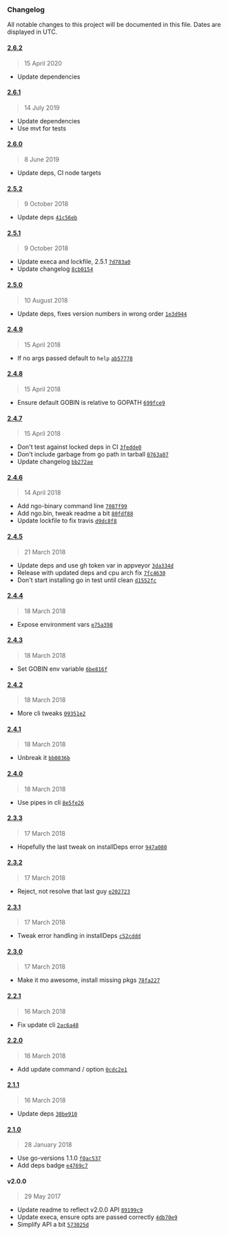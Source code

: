 ### Changelog

All notable changes to this project will be documented in this file. Dates are displayed in UTC.

#### [2.6.2](https://github.com/doesdev/ngo/compare/2.6.1...2.6.2)

> 15 April 2020

- Update dependencies

#### [2.6.1](https://github.com/doesdev/ngo/compare/2.6.0...2.6.1)

> 14 July 2019

- Update dependencies
- Use mvt for tests

#### [2.6.0](https://github.com/doesdev/ngo/compare/2.5.2...2.6.0)

> 8 June 2019

- Update deps, CI node targets

#### [2.5.2](https://github.com/doesdev/ngo/compare/2.5.1...2.5.2)

> 9 October 2018

- Update deps [`41c56eb`](https://github.com/doesdev/ngo/commit/41c56eb38a102ba723731a92c8fa57ee8b2ef24f)

#### [2.5.1](https://github.com/doesdev/ngo/compare/2.5.0...2.5.1)

> 9 October 2018

- Update execa and lockfile, 2.5.1 [`7d783a0`](https://github.com/doesdev/ngo/commit/7d783a05defe147bff5dccf3286fa8bbb7bb04e5)
- Update changelog [`8cb0154`](https://github.com/doesdev/ngo/commit/8cb0154e0d7302b76ab6a46d40bd9f100bc7d491)

#### [2.5.0](https://github.com/doesdev/ngo/compare/2.4.9...2.5.0)

> 10 August 2018

- Update deps, fixes version numbers in wrong order [`1e3d944`](https://github.com/doesdev/ngo/commit/1e3d944cfb1fb402c4bfa7c3b7e717f8a68e4f3a)

#### [2.4.9](https://github.com/doesdev/ngo/compare/2.4.8...2.4.9)

> 15 April 2018

- If no args passed default to `help` [`ab57778`](https://github.com/doesdev/ngo/commit/ab5777837a6f3dcc27e80aec8eaf3f8602c044f2)

#### [2.4.8](https://github.com/doesdev/ngo/compare/2.4.7...2.4.8)

> 15 April 2018

- Ensure default GOBIN is relative to GOPATH [`699fce9`](https://github.com/doesdev/ngo/commit/699fce993f6678d5a1f764231388db973822247a)

#### [2.4.7](https://github.com/doesdev/ngo/compare/2.4.6...2.4.7)

> 15 April 2018

- Don't test against locked deps in CI [`3fedde0`](https://github.com/doesdev/ngo/commit/3fedde0994d356f3c517db970b168a7a990fc232)
- Don't include garbage from go path in tarball [`0763a07`](https://github.com/doesdev/ngo/commit/0763a07142f70f3275f09f32eeb8c532238ed3a7)
- Update changelog [`bb272ae`](https://github.com/doesdev/ngo/commit/bb272ae542245bffb2a339c40908565db99d7b12)

#### [2.4.6](https://github.com/doesdev/ngo/compare/2.4.5...2.4.6)

> 14 April 2018

- Add ngo-binary command line [`7087f99`](https://github.com/doesdev/ngo/commit/7087f9967721a931348724b096af64051eeafa57)
- Add ngo.bin, tweak readme a bit [`80fdf88`](https://github.com/doesdev/ngo/commit/80fdf88cdaf08207c3fe9242c3fc835b94cdb0a7)
- Update lockfile to fix travis [`d9dc8f8`](https://github.com/doesdev/ngo/commit/d9dc8f8bf530877374aa19c5aafa2c157d4e5a26)

#### [2.4.5](https://github.com/doesdev/ngo/compare/2.4.4...2.4.5)

> 21 March 2018

- Update deps and use gh token var in appveyor [`3da334d`](https://github.com/doesdev/ngo/commit/3da334db9772792a27721f6f7f7d4ee9f536a8b9)
- Release with updated deps and cpu arch fix [`7fc4630`](https://github.com/doesdev/ngo/commit/7fc46304cc800281a426f9e43abc1b1623f31f67)
- Don't start installing go in test until clean [`d1552fc`](https://github.com/doesdev/ngo/commit/d1552fc3de057ca5552944870e0a3099b5c61294)

#### [2.4.4](https://github.com/doesdev/ngo/compare/2.4.3...2.4.4)

> 18 March 2018

- Expose environment vars [`e75a398`](https://github.com/doesdev/ngo/commit/e75a398e17d7f9ffc207815b9ab5f2d579ddbc87)

#### [2.4.3](https://github.com/doesdev/ngo/compare/2.4.2...2.4.3)

> 18 March 2018

- Set GOBIN env variable [`6be816f`](https://github.com/doesdev/ngo/commit/6be816f273b39d5d5dcd104dd41eecb0198588a3)

#### [2.4.2](https://github.com/doesdev/ngo/compare/2.4.1...2.4.2)

> 18 March 2018

- More cli tweaks [`09351e2`](https://github.com/doesdev/ngo/commit/09351e2a6042affb26fc73f7e1ec0b4839e87e06)

#### [2.4.1](https://github.com/doesdev/ngo/compare/2.4.0...2.4.1)

> 18 March 2018

- Unbreak it [`bb0836b`](https://github.com/doesdev/ngo/commit/bb0836bf2ad7863095fddd0ce639225ea618c60e)

#### [2.4.0](https://github.com/doesdev/ngo/compare/2.3.3...2.4.0)

> 18 March 2018

- Use pipes in cli [`8e5fe26`](https://github.com/doesdev/ngo/commit/8e5fe267d597501d4dfff253972a70fbdfad8aff)

#### [2.3.3](https://github.com/doesdev/ngo/compare/2.3.2...2.3.3)

> 17 March 2018

- Hopefully the last tweak on installDeps error [`947a080`](https://github.com/doesdev/ngo/commit/947a080a122390c5846163164863232c38c9d595)

#### [2.3.2](https://github.com/doesdev/ngo/compare/2.3.1...2.3.2)

> 17 March 2018

- Reject, not resolve that last guy [`e202723`](https://github.com/doesdev/ngo/commit/e2027232824d9e53f6054a590c2a69ec58882f0b)

#### [2.3.1](https://github.com/doesdev/ngo/compare/2.3.0...2.3.1)

> 17 March 2018

- Tweak error handling in installDeps [`c52cddd`](https://github.com/doesdev/ngo/commit/c52cdddf1daba380f97eaacdc5d76ff6090637e3)

#### [2.3.0](https://github.com/doesdev/ngo/compare/2.2.1...2.3.0)

> 17 March 2018

- Make it mo awesome, install missing pkgs [`78fa227`](https://github.com/doesdev/ngo/commit/78fa2271d9b5c530d6a225ac1c36aa1174b78b7e)

#### [2.2.1](https://github.com/doesdev/ngo/compare/2.2.0...2.2.1)

> 16 March 2018

- Fix update cli [`2ac6a48`](https://github.com/doesdev/ngo/commit/2ac6a482adb45a0d2c1205f98f649d7ac651cfb3)

#### [2.2.0](https://github.com/doesdev/ngo/compare/2.1.1...2.2.0)

> 16 March 2018

- Add update command / option [`0cdc2e1`](https://github.com/doesdev/ngo/commit/0cdc2e1d208afddb0900d039de806eaee354e48e)

#### [2.1.1](https://github.com/doesdev/ngo/compare/2.1.0...2.1.1)

> 16 March 2018

- Update deps [`30be910`](https://github.com/doesdev/ngo/commit/30be91065f65d4eace4695dd2cb820f75bd38beb)

#### [2.1.0](https://github.com/doesdev/ngo/compare/v2.0.0...2.1.0)

> 28 January 2018

- Use go-versions 1.1.0 [`f0ac537`](https://github.com/doesdev/ngo/commit/f0ac537f0f8d7cdae26d98b5b781ef6f1d6540a9)
- Add deps badge [`e4769c7`](https://github.com/doesdev/ngo/commit/e4769c78db45326748aae454b5153ed7040c0a32)

#### v2.0.0

> 29 May 2017

- Update readme to reflect v2.0.0 API [`89199c9`](https://github.com/doesdev/ngo/commit/89199c96246adf8a2d936b0da73ec0ce86c09a11)
- Update execa, ensure opts are passed correctly [`4db70e9`](https://github.com/doesdev/ngo/commit/4db70e9cbfa58d36a4f41d51a32236f6e2a70022)
- Simplify API a bit [`573025d`](https://github.com/doesdev/ngo/commit/573025d1039b0b7ef1be480bfdf2f544c50c5b33)
